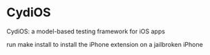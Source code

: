 # CydiOS
CydiOS: a model-based testing framework for iOS apps

run
make install
to install the iPhone extension on a jailbroken iPhone
